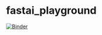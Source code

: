 ﻿# fastai_playground
[![Binder](https://mybinder.org/badge_logo.svg)](https://mybinder.org/v2/gh/shiftynick/fastai_playground/master?filepath=02_skoolie_deploy.ipynb)
